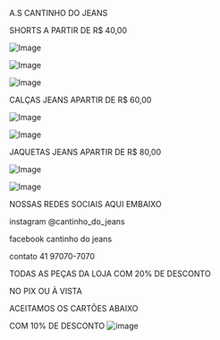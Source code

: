A.S CANTINHO DO JEANS


SHORTS A PARTIR DE R$ 40,00

![Image](https://user-images.githubusercontent.com/114511947/193902164-d9a0b508-96ee-44fc-8cf0-e20845f605bf.jpg)



![Image](https://user-images.githubusercontent.com/114511947/193902193-af3b09b5-fca1-4237-8e00-235a3d8c28ce.jpg)



![Image](https://user-images.githubusercontent.com/114511947/193902465-d0db0831-5c1b-4610-b92b-966e987bbee5.jpg)





CALÇAS JEANS APARTIR  DE R$ 60,00

![Image](https://user-images.githubusercontent.com/114511947/193904675-f704aa6e-7f89-424d-859a-dd31d0040917.jpg)



![Image](https://user-images.githubusercontent.com/114511947/193905066-1299bc1c-c788-4af1-a0e8-3ab557c6f225.jpg)



JAQUETAS JEANS APARTIR DE R$ 80,00

![Image](https://user-images.githubusercontent.com/114511947/193905358-f4fc2157-20e8-48fb-a584-b668bd79e9a2.jpg)



![Image](https://user-images.githubusercontent.com/114511947/193905538-040acc2f-97c5-4dd6-9165-6c6746889124.jpg)
 
 NOSSAS REDES SOCIAIS AQUI EMBAIXO
 
instagram
@cantinho_do_jeans

facebook
cantinho do jeans

contato
41 97070-7070

TODAS AS PEÇAS DA LOJA COM 20% DE DESCONTO

NO PIX OU À VISTA 

ACEITAMOS OS CARTÕES ABAIXO

COM 10% DE DESCONTO
![image](https://user-images.githubusercontent.com/114511947/203371531-5f90f12d-1883-4fba-a96f-f60c3dd24e0c.png)



